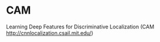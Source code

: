 # CAM
Learning Deep Features for Discriminative Localization (CAM http://cnnlocalization.csail.mit.edu/)
